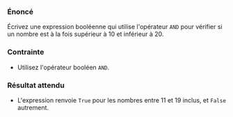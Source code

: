 ### Énoncé

Écrivez une expression booléenne qui utilise l'opérateur ```AND``` pour vérifier si un nombre est à la fois supérieur à 10 et inférieur à 20.

### Contrainte
- Utilisez l'opérateur booléen ```AND```.

### Résultat attendu
- L'expression renvoie ```True``` pour les nombres entre 11 et 19 inclus, et ```False``` autrement.
